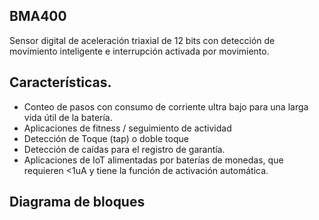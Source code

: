 ﻿## **BMA400**
Sensor digital de aceleración triaxial de 12 bits con detección de movimiento inteligente e interrupción activada por movimiento.

## Características.
  - Conteo de pasos con consumo de corriente ultra bajo para una larga vida útil de la batería.
  - Aplicaciones de fitness / seguimiento de actividad
  - Detección de Toque (tap) o doble toque
  - Detección de caídas para el registro de garantía.
  - Aplicaciones de IoT alimentadas por baterías de monedas, que requieren <1uA y tiene la función de activación automática.
## Diagrama de bloques
  
